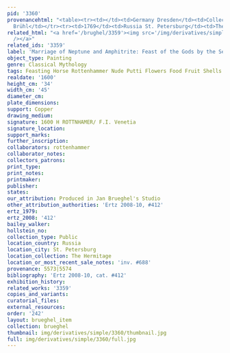 ```yaml
---
pid: '3360'
provenancehtml: "<table><tr><td></td><td>Germany Dresden</td><td>Collection of Count
  Brühl</td></tr><tr><td>1769</td><td>Russia St. Petersburg</td><td>The Hermitage</td></tr></table>"
related_html: "<a href='/brughel/3359'><img src='/img/derivatives/simple/3359/thumbnail.jpg'
  /></a>"
related_ids: '3359'
label: 'Marriage of Neptune and Amphitrite: Feast of the Gods by the Sea'
object_type: Painting
genre: Classical Mythology
tags: Feasting Horse Rottenhammer Nude Putti Flowers Food Fruit Shells
realdate: '1600'
height_cm: '34'
width_cm: '45'
diameter_cm:
plate_dimensions:
support: Copper
drawing_medium:
signature: 1600 H ROTTNHAMER/ F.I. Venetia
signature_location:
support_marks:
further_inscription:
collaborators: rottenhammer
collaborator_notes:
collectors_patrons:
print_type:
print_notes:
printmaker:
publisher:
states:
our_attribution: Produced in Jan Brueghel's Studio
other_attribution_authorities: 'Ertz 2008-10, #412'
ertz_1979:
ertz_2008: '412'
bailey_walker:
hollstein_no:
collection_type: Public
location_country: Russia
location_city: St. Petersburg
location_collection: The Hermitage
location_or_most_recent_sale_notes: 'inv. #688'
provenance: 5573|5574
bibliography: 'Ertz 2008-10, cat. #412'
exhibition_history:
related_works: '3359'
copies_and_variants:
curatorial_files:
external_resources:
order: '242'
layout: brueghel_item
collection: brueghel
thumbnail: img/derivatives/simple/3360/thumbnail.jpg
full: img/derivatives/simple/3360/full.jpg
---
```


